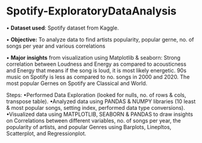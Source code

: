 # Spotify-ExploratoryDataAnalysis


• **Dataset used**: Spotify dataset from Kaggle.

•	**Objective:** To analyze data to find artists popularity, popular gerne, no. of songs per year and various correlations

•	**Major insights** from visualization using Matplotlib & seaborn: Strong correlation between Loudness and Energy as            compared to acousticness and Energy that means if the song is loud, it is most likely energetic. 90s music on Spotify is      less as compared to no. songs in 2000 and 2020. The most popular Gernes on Spotify are Classical and World. 

Steps: 
•Performed Data Exploration (looked for nulls, no. of rows & cols, transpose table).
•Analyzed data using PANDAS & NUMPY libraries (10 least & most popular songs, setting index, performed data type conversions).
•Visualized data using MATPLOTLIB, SEABORN & PANDAS to draw insights on Correlations between different variables, no. of songs per year, the popularity of artists, and popular Genres using Barplots, Linepltos, Scatterplot, and Regressionplot.
